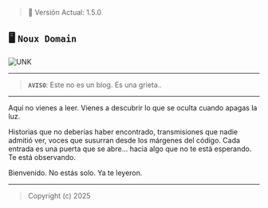 > 📌 Versión Actual: 1.5.0

## 🖥️ **`Noux Domain`**

![UNK](https://qu.ax/GdSiR.jpg)

---

> **`AVISO`**: Este no es un blog. Es una grieta..

---

Aquí no vienes a leer. Vienes a descubrir lo que se oculta cuando apagas la luz.

Historias que no deberías haber encontrado, transmisiones que nadie admitió ver, voces que susurran desde los márgenes del código.
Cada entrada es una puerta que se abre… hacia algo que no te está esperando. Te está observando.

Bienvenido. No estás solo.
Ya te leyeron.

---

> Copyright (c) 2025
